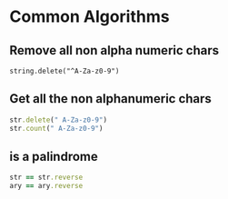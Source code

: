 # Common Algorithms

## Remove all non alpha numeric chars

`string.delete("^A-Za-z0-9")`

## Get all the non alphanumeric chars

```ruby
str.delete(" A-Za-z0-9")
str.count(" A-Za-z0-9")

```

## is a palindrome

```ruby
str == str.reverse
ary == ary.reverse
```
